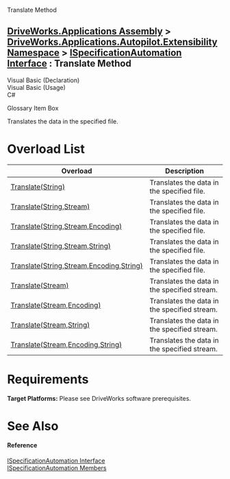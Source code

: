 Translate Method   
  
[DriveWorks.Applications Assembly](topic13.md) > [DriveWorks.Applications.Autopilot.Extensibility Namespace](topic1633.md) > [ISpecificationAutomation Interface](topic1761.md) : Translate Method  
---  
  
Visual Basic (Declaration)    
Visual Basic (Usage)    
C# 

Glossary Item Box

Translates the data in the specified file. 

# Overload List

Overload| Description  
---|---  
[Translate(String)](topic1769.md)| Translates the data in the specified file.   
[Translate(String,Stream)](topic1770.md)| Translates the data in the specified file.   
[Translate(String,Stream,Encoding)](topic1771.md)| Translates the data in the specified file.   
[Translate(String,Stream,String)](topic1772.md)| Translates the data in the specified file.   
[Translate(String,Stream,Encoding,String)](topic1773.md)| Translates the data in the specified file.   
[Translate(Stream)](topic1774.md)| Translates the data in the specified stream.   
[Translate(Stream,Encoding)](topic1775.md)| Translates the data in the specified stream.   
[Translate(Stream,String)](topic1776.md)| Translates the data in the specified stream.   
[Translate(Stream,Encoding,String)](topic1777.md)| Translates the data in the specified stream.   
  
# Requirements

**Target Platforms:** Please see DriveWorks software prerequisites.

# See Also

#### Reference

[ISpecificationAutomation Interface](topic1761.md)   
[ISpecificationAutomation Members](topic1762.md)


